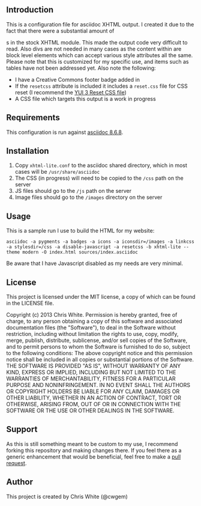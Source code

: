 ## Introduction ##

This is a configuration file for asciidoc XHTML output. I created it due to the fact that there were a substantial amount of <div>s in the stock XHTML module. This made the output code very difficult to read. Also divs are not needed in many cases as the content within are block level elements which can accept various style attributes all the same. Please note that this is customized for my specific use, and items such as tables have not been addressed yet. Also note the following:

* I have a Creative Commons footer badge added in
* If the `resetcss` attribute is included it includes a `reset.css` file for CSS reset (I recommend the [YUI 3 Reset CSS file](http://yuilibrary.com/yui/docs/cssreset/))
* A CSS file which targets this output is a work in progress

## Requirements ##

This configuration is run against [asciidoc 8.6.8](http://www.methods.co.nz/asciidoc/).

## Installation ##

1. Copy `xhtml-lite.conf` to the asciidoc shared directory, which in most cases will be `/usr/share/asciidoc`
2. The CSS (in progress) will need to be copied to the `/css` path on the server
3. JS files should go to the `/js` path on the server
4. Image files should go to the `/images` directory on the server

## Usage ##

This is a sample run I use to build the HTML for my website:

    asciidoc -a pygments -a badges -a icons -a iconsdir=/images -a linkcss -a stylesdir=/css -a disable-javascript -a resetcss -b xhtml-lite --theme modern -O index.html sources/index.asciidoc

Be aware that I have Javascript disabled as my needs are very minimal. 

## License ##

This project is licensed under the MIT license, a copy of which can be found in the LICENSE file.

Copyright (c) 2013 Chris White.
Permission is hereby granted, free of charge, to any person obtaining a copy of this software and associated documentation files (the "Software"), to deal in the Software without restriction, including without limitation the rights to use, copy, modify, merge, publish, distribute, sublicense, and/or sell copies of the Software, and to permit persons to whom the Software is furnished to do so, subject to the following conditions:
The above copyright notice and this permission notice shall be included in all copies or substantial portions of the Software.
THE SOFTWARE IS PROVIDED "AS IS", WITHOUT WARRANTY OF ANY KIND, EXPRESS OR IMPLIED, INCLUDING BUT NOT LIMITED TO THE WARRANTIES OF MERCHANTABILITY, FITNESS FOR A PARTICULAR PURPOSE AND NONINFRINGEMENT. IN NO EVENT SHALL THE AUTHORS OR COPYRIGHT HOLDERS BE LIABLE FOR ANY CLAIM, DAMAGES OR OTHER LIABILITY, WHETHER IN AN ACTION OF CONTRACT, TORT OR OTHERWISE, ARISING FROM, OUT OF OR IN CONNECTION WITH THE SOFTWARE OR THE USE OR OTHER DEALINGS IN THE SOFTWARE.

## Support ##

As this is still something meant to be custom to my use, I recommend forking this repository and making changes there. If you feel there as a generic enhancement that would be beneficial, feel free to make a [pull request](https://github.com/cwgem/asciidoc-config/pulls).

## Author ##

This project is created by Chris White (@cwgem)
